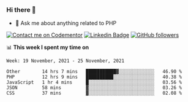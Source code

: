 ### Hi there 👋

<!--
**mustafaculban/mustafaculban** is a ✨ _special_ ✨ repository because its `README.md` (this file) appears on your GitHub profile.

Here are some ideas to get you started:

- 🌱 I’m currently learning ...
- 👯 I’m looking to collaborate on ...
- 🤔 I’m looking for help with ...
- 📫 How to reach me: ...
- 😄 Pronouns: ...
- ⚡ Fun fact: ...

-->
- 💬 Ask me about anything related to PHP

[![Contact me on Codementor](https://www.codementor.io/m-badges/karamusluk/book-session.svg)](https://www.codementor.io/@karamusluk?refer=badge)
[![Linkedin Badge](https://img.shields.io/badge/-Mustafa%20Culban-blue?style=social&logo=Linkedin&logoColor=blue&link=https://www.linkedin.com/in/mustafaculban/)](https://www.linkedin.com/in/mustafaculban/) 
[![GitHub followers](https://img.shields.io/github/followers/karamusluk?label=Follow&style=social)](https://github.com/karamusluk/?tab=follow)


📊 **This week I spent my time on**
<!--START_SECTION:waka-->
```text
Week: 19 November, 2021 - 25 November, 2021

Other        14 hrs 7 mins   ███████████▓░░░░░░░░░░░░░   46.90 % 
PHP          12 hrs 9 mins   ██████████░░░░░░░░░░░░░░░   40.38 % 
JavaScript   1 hr 4 mins     █░░░░░░░░░░░░░░░░░░░░░░░░   03.56 % 
JSON         58 mins         ▓░░░░░░░░░░░░░░░░░░░░░░░░   03.26 % 
CSS          37 mins         ▓░░░░░░░░░░░░░░░░░░░░░░░░   02.08 % 
```
<!--END_SECTION:waka-->


